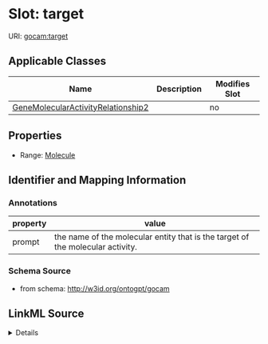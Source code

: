 

# Slot: target

URI: [gocam:target](http://w3id.org/ontogpt/gocam/target)



<!-- no inheritance hierarchy -->





## Applicable Classes

| Name | Description | Modifies Slot |
| --- | --- | --- |
| [GeneMolecularActivityRelationship2](GeneMolecularActivityRelationship2.md) |  |  no  |







## Properties

* Range: [Molecule](Molecule.md)





## Identifier and Mapping Information





### Annotations

| property | value |
| --- | --- |
| prompt | the name of the molecular entity that is the target of the molecular activity. |



### Schema Source


* from schema: http://w3id.org/ontogpt/gocam




## LinkML Source

<details>
```yaml
name: target
annotations:
  prompt:
    tag: prompt
    value: the name of the molecular entity that is the target of the molecular activity.
from_schema: http://w3id.org/ontogpt/gocam
rank: 1000
alias: target
owner: GeneMolecularActivityRelationship2
domain_of:
- GeneMolecularActivityRelationship2
range: Molecule

```
</details>